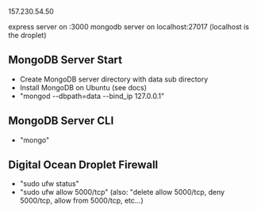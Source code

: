 157.230.54.50

express server on :3000
mongodb server on localhost:27017
(localhost is the droplet)

## MongoDB Server Start
 - Create MongoDB server directory with data sub directory
 - Install MongoDB on Ubuntu (see docs)
 - "mongod --dbpath=data --bind_ip 127.0.0.1"
 
 ## MongoDB Server CLI
 - "mongo"

 ## Digital Ocean Droplet Firewall
 - "sudo ufw status"
 - "sudo ufw allow 5000/tcp" (also: "delete allow 5000/tcp, deny 5000/tcp, allow from 5000/tcp, etc...)

 


